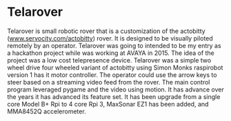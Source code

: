 # Telarover
Telarover is small robotic rover that is a customization of the actobitty (www.servocity.com/actobitty) rover.  It is designed to be visually piloted remotely by an operator. Telarover was going to intended to be my entry as a hackathon project while was working at AVAYA in 2015.  The idea of the project was a low cost telepresence device. Telarover was a simple two wheel drive four wheeled variant of actobitty using Simon Monks raspirobot version 1 has it motor controller.  The operator could use the arrow keys to steer based on a streaming video feed from the rover.  The main control program leveraged pygame and the video using motion.  It has advance over the years it has advanced its feature set.  It has been upgrade from a single core Model B+ Rpi to 4 core Rpi 3, MaxSonar EZ1 has been added,  and MMA8452Q accelerometer.  

